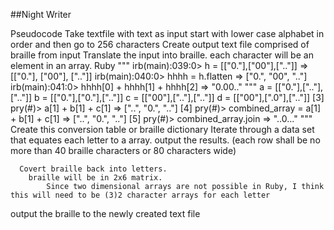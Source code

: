 ##Night Writer

Pseudocode
Take textfile with text as input
  start with lower case alphabet in order and then go to 256 characters
  Create output text file comprised of braille from input
  Translate the input into braille.
    each character will be an element in an array.
    Ruby
    """
    irb(main):039:0> h = [["0."],["00"],[".."]]
    => [["0."], ["00"], [".."]]
    irb(main):040:0> hhhh = h.flatten
    => ["0.", "00", ".."]
    irb(main):041:0> hhhh[0] + hhhh[1] + hhhh[2]
    => "0.00.."
    """
    a = [["0."],[".."],[".."]]
    b = [["0."],["0."],[".."]]
    c = [["00"],[".."],[".."]]
    d = [["00"],[".0"],[".."]]
    [3] pry(#<NightWriter>)> a[1] + b[1] + c[1]
    => ["..", "0.", ".."]
    [4] pry(#<NightWriter>)> combined_array = a[1] + b[1] + c[1]
    => ["..", "0.", ".."]
    [5] pry(#<NightWriter>)> combined_array.join
    => "..0..."
    """
    Create this conversion table or braille dictionary
    Iterate through a data set that equates each letter to a array.
    output the results. (each row shall be no more than 40 braille characters or 80 characters wide)

      Covert braille back into letters.
        braille will be in 2x6 matrix.
            Since two dimensional arrays are not possible in Ruby, I think this will need to be (3)2 character arrays for each letter
  output the braille to the newly created text file
